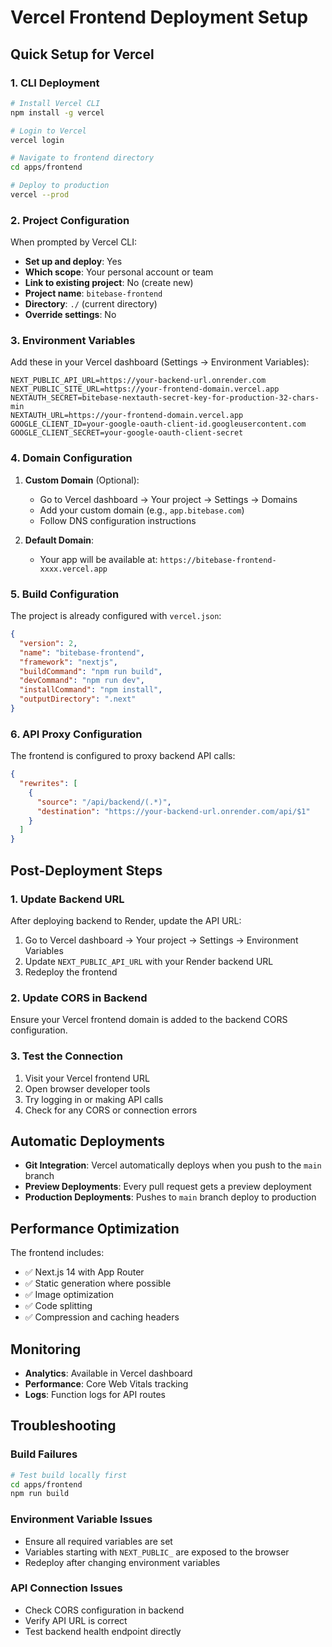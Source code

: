 # Vercel Frontend Deployment Setup

## Quick Setup for Vercel

### 1. CLI Deployment

```bash
# Install Vercel CLI
npm install -g vercel

# Login to Vercel
vercel login

# Navigate to frontend directory
cd apps/frontend

# Deploy to production
vercel --prod
```

### 2. Project Configuration

When prompted by Vercel CLI:
- **Set up and deploy**: Yes
- **Which scope**: Your personal account or team
- **Link to existing project**: No (create new)
- **Project name**: `bitebase-frontend`
- **Directory**: `./` (current directory)
- **Override settings**: No

### 3. Environment Variables

Add these in your Vercel dashboard (Settings → Environment Variables):

```
NEXT_PUBLIC_API_URL=https://your-backend-url.onrender.com
NEXT_PUBLIC_SITE_URL=https://your-frontend-domain.vercel.app
NEXTAUTH_SECRET=bitebase-nextauth-secret-key-for-production-32-chars-min
NEXTAUTH_URL=https://your-frontend-domain.vercel.app
GOOGLE_CLIENT_ID=your-google-oauth-client-id.googleusercontent.com
GOOGLE_CLIENT_SECRET=your-google-oauth-client-secret
```

### 4. Domain Configuration

1. **Custom Domain** (Optional):
   - Go to Vercel dashboard → Your project → Settings → Domains
   - Add your custom domain (e.g., `app.bitebase.com`)
   - Follow DNS configuration instructions

2. **Default Domain**:
   - Your app will be available at: `https://bitebase-frontend-xxxx.vercel.app`

### 5. Build Configuration

The project is already configured with `vercel.json`:

```json
{
  "version": 2,
  "name": "bitebase-frontend",
  "framework": "nextjs",
  "buildCommand": "npm run build",
  "devCommand": "npm run dev",
  "installCommand": "npm install",
  "outputDirectory": ".next"
}
```

### 6. API Proxy Configuration

The frontend is configured to proxy backend API calls:

```json
{
  "rewrites": [
    {
      "source": "/api/backend/(.*)",
      "destination": "https://your-backend-url.onrender.com/api/$1"
    }
  ]
}
```

## Post-Deployment Steps

### 1. Update Backend URL
After deploying backend to Render, update the API URL:

1. Go to Vercel dashboard → Your project → Settings → Environment Variables
2. Update `NEXT_PUBLIC_API_URL` with your Render backend URL
3. Redeploy the frontend

### 2. Update CORS in Backend
Ensure your Vercel frontend domain is added to the backend CORS configuration.

### 3. Test the Connection
1. Visit your Vercel frontend URL
2. Open browser developer tools
3. Try logging in or making API calls
4. Check for any CORS or connection errors

## Automatic Deployments

- **Git Integration**: Vercel automatically deploys when you push to the `main` branch
- **Preview Deployments**: Every pull request gets a preview deployment
- **Production Deployments**: Pushes to `main` branch deploy to production

## Performance Optimization

The frontend includes:
- ✅ Next.js 14 with App Router
- ✅ Static generation where possible
- ✅ Image optimization
- ✅ Code splitting
- ✅ Compression and caching headers

## Monitoring

- **Analytics**: Available in Vercel dashboard
- **Performance**: Core Web Vitals tracking
- **Logs**: Function logs for API routes

## Troubleshooting

### Build Failures
```bash
# Test build locally first
cd apps/frontend
npm run build
```

### Environment Variable Issues
- Ensure all required variables are set
- Variables starting with `NEXT_PUBLIC_` are exposed to the browser
- Redeploy after changing environment variables

### API Connection Issues
- Check CORS configuration in backend
- Verify API URL is correct
- Test backend health endpoint directly